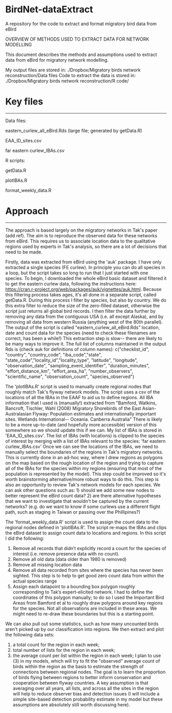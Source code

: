 # BirdNet-dataExtract
A repository for the code to extract and format migratory bird data from eBird

OVERVIEW OF METHODS USED TO EXTRACT DATA FOR NETWORK MODELLING

This document describes the methods and assumptions used to extract data from eBird for migratory network modelling.

My output files are stored in:
./Dropbox/Migratory birds network reconstruction/Data files
Code to extract the data is stored in:
./Dropbox/Migratory birds network reconstruction/R code/

# Key files
-----------------------------------
Data files:

eastern_curlew_all_eBird.Rds (large file; generated by getData.R)

EAA_ID_sites.csv

far eastern curlew_IBAs.csv

R scripts:

getData.R

plotIBAs.R

format_weekly_data.R


# Approach 
-----------------------------------
The approach is based largely on the migratory networks in Tak's paper (add ref). The aim is to reproduce the observed data for these networks 
from eBird. This requires us to associate location data to the qualitative regions used by experts in Tak's analysis, so there are a lot of decisions
that need to be made.


Firstly, data was extracted from eBird using the 'auk' package. I have only extracted a single species (FE curlew). In principle you can do all species in a loop,
but the script takes so long to run that I just started with one species.
To begin, I downloaded the whole eBird basic dataset and filtered it to get the eastern curlew data, following the instructions here: https://cran.r-project.org/web/packages/auk/vignettes/auk.html. 
Because this filtering process takes ages, it's all done in a separate script, called getData.R. 
During this process I filter by species, but also by country. We do this extra filter to reduce the size of the zero-filled dataset, otherwise the
 script just returns all global bird records. I then filter the data further by removing any data from the contiguous USA (i.e. all except Alaska), 
 and by removing all data from western Russia (anything west of the 80th parallel). 
 The output of the script is called "eastern_curlew_all_eBird.Rds" location, date and count data for the species (need to check these filenames are
 correct, has been a while!)
This extraction step is slow-- there are likely to be many ways to improve it.
The full list of columns maintained in the output Rds is (check auk for definitions of column names):
c("checklist_id", "country", "country_code", "iba_code","state", "state_code","locality_id","locality_type",
                           "latitude", "longitude", "observation_date", "sampling_event_identifier",
                           "duration_minutes", "effort_distance_km", "effort_area_ha", "number_observers", "scientific_name",
                           "observation_count", "species_observed")

The 'plotIBAs.R' script is used to manually create regional nodes that roughly match Tak's flyway network models. 
The script uses a csv of the locations of all the IBAs in the EAAF to aid us to define regions. 
All IBA information that I used is  (manually!) extracted from "Bamford, Watkins, Bancroft, Tischler, Wahl (2008) Migratory Shorebirds of the East
Asian-Australasian Flyway: Population estimates and internationally important sites. Wetlands International-- Oceania. Canberra Australia"
There is likely to be a more up-to-date (and hopefully more accessible) version of this somewhere so we should update this if we can.
My list of IBAs is stored in 'EAA_ID_sites.csv'.
The list of IBAs (with locations) is clipped to the species of interest by merging with a list of IBAs relevant to the species: 'far eastern curlew_IBAs.csv'
Once we can see the locations of the IBAs, we need to manually select the boundaries of the regions in Tak's migratory networks.
This is currently done in an ad-hoc way, where I drew regions as polygons on the map based on the rough location of the region and trying to capture
all of the IBAs for the species within my regions (ensuring that most of the population is represented by the model). This step could be improved
so it's worth brainstorming alternative/more robust ways to do this.
This step is also an opportunity to review Tak's network models for each species. We can ask other questions such as:
	1) should we add some new nodes to better represent the eBird count data? 
	2) are there alternative hypotheses that we want to investigate that wouldn't be captured by the current networks? (e.g. do we want to know if some curlews
	use a different flight path, such as staging in Taiwan or passing over the Phillipines?)
	
The 'format_weekly_data.R' script is used to assign the count data to the regional nodes defined in 'plotIBAs.R'. The script re-maps the IBAs and clips the
eBird dataset to assign count data to locations and regions.
In this script I did the following:
1)	Remove all records that didn’t explicitly record a count for the species of interest (i.e. remove presence data with no count). 
2)	Remove all old data (data older than 1980 is removed)
3)	Remove all missing location data
4)	Remove all data recorded from sites where the species has never been sighted. This step is to help to get good zero count data from within the actual species range 
5)	Assign each datapoint to a bounding box polygon roughly corresponding to Tak’s expert-elicited network. I had to define the coordinates of this polygon manually;
 to do so I used the Important Bird Areas from Bamford et al to roughly draw polygons around key regions for the species. Not all observations are included in these areas. We might need to re-draw these boundaries but this is a starting point.

We can also pull out some statistics, such as how many uncounted birds aren't picked up by our classification into regions.
We then extract and plot the following data sets:
1) a total count for the region in each week;
2) total number of lists for the region in each week;
3) the average count per list within the region in each week;
I plan to use (3) in my models, which will try to fit the "observed" average count of birds within the region as the basis to estimate the strength of 
connections between regional nodes. The goal is to learn the proportion of birds flying between regions to better inform conservation and cooperation between
flyway countries.
A key assumption is that averaging over all years, all lists, and across all the sites in the region will help to reduce observer bias and detection issues 
(I will include a simple site-based detection probability estimate in my model but these assumptions are absolutely still worth discussing here).

 

